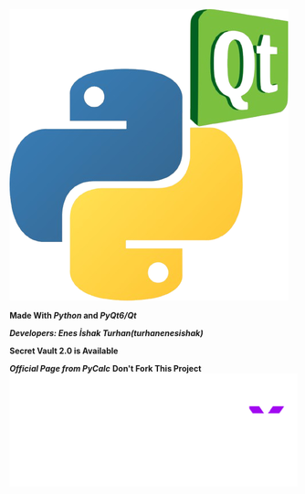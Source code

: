 ![Made With Python & Qt](./Python_and_Qt.png)

__Made With *Python* and *PyQt6/Qt*__

__*Developers:
  Enes İshak Turhan(turhanenesishak)*__

__Secret Vault 2.0 is Available__

__*Official Page from PyCalc*__
__Don't Fork This Project__
![Made With Python & Qt](./Protect-Your-Privacy.png)
